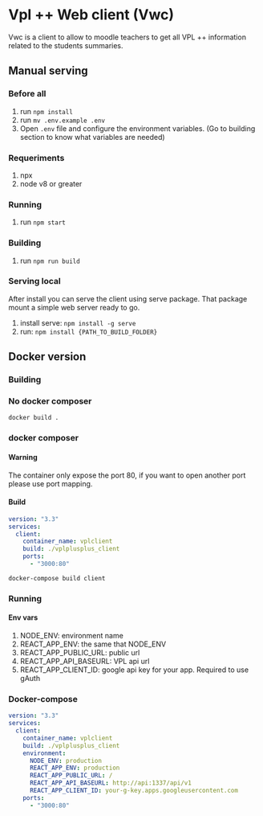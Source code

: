 # Vpl ++ Web client (Vwc)

Vwc is a client to allow to moodle teachers to get all VPL ++ information related to the students summaries. 

## Manual serving

### Before all

1. run ` npm install `
2. run `mv .env.example .env`
3. Open `.env` file and configure the environment variables. (Go to building section to know what variables are needed)

### Requeriments 

1. npx
2. node v8 or greater


### Running

1. run `npm start`

### Building

1. run `npm run build`


### Serving local

After install you can serve the client using serve package. That package mount a simple web server ready to go.

1. install serve: `npm install -g serve`
2. run: `npm install {PATH_TO_BUILD_FOLDER}`


## Docker version

### Building

### No docker composer
`docker build . `

### docker composer

#### Warning

The container only expose the port 80, if you want to open another port please use port mapping.

#### Build

```yaml
version: "3.3"
services:
  client:
    container_name: vplclient
    build: ./vplplusplus_client
    ports:
      - "3000:80"
```
`docker-compose build client`

### Running

#### Env vars

1. NODE_ENV: environment name
2. REACT_APP_ENV: the same that NODE_ENV
3. REACT_APP_PUBLIC_URL: public url
4. REACT_APP_API_BASEURL: VPL api url
5. REACT_APP_CLIENT_ID: google api key for your app. Required to use gAuth

### Docker-compose

```yaml
version: "3.3"
services:
  client:
    container_name: vplclient
    build: ./vplplusplus_client
    environment:
      NODE_ENV: production
      REACT_APP_ENV: production
      REACT_APP_PUBLIC_URL: /
      REACT_APP_API_BASEURL: http://api:1337/api/v1
      REACT_APP_CLIENT_ID: your-g-key.apps.googleusercontent.com
    ports:
      - "3000:80"
```